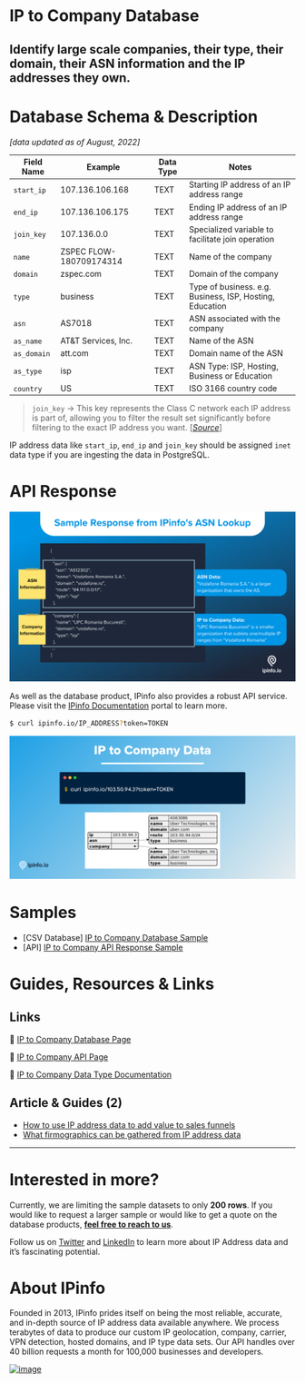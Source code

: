 # IP to Company Database

## Identify large scale companies, their type, their domain, their ASN information and the IP addresses they own.

# Database Schema & Description

*[data updated as of August, 2022]*

| Field Name | Example | Data Type | Notes |
| --- | --- | --- | --- |
| `start_ip` | 107.136.106.168 | TEXT | Starting IP address of an IP address range |
| `end_ip` | 107.136.106.175 | TEXT | Ending IP address of an IP address range |
| `join_key` | 107.136.0.0 | TEXT | Specialized variable to facilitate join operation |
| `name` | ZSPEC FLOW-180709174314 | TEXT | Name of the company |
| `domain` | zspec.com | TEXT | Domain of the company |
| `type` | business | TEXT | Type of business. e.g. Business, ISP, Hosting, Education |
| `asn` | AS7018 | TEXT | ASN associated with the company |
| `as_name` | AT&T Services, Inc. | TEXT | Name of the ASN |
| `as_domain` | att.com | TEXT | Domain name of the ASN |
| `as_type` | isp | TEXT | ASN Type: ISP, Hosting, Business or Education |
| `country` | US | TEXT | ISO 3166 country code |

> `join_key` → This key represents the Class C network each IP address is part of, allowing you to filter the result set significantly before filtering to the exact IP address you want. [[*Source*](https://ipinfo.io/blog/ingesting-ipinfo-geolocation-data-with-postgresql-13/)]
> 

IP address data like `start_ip`, `end_ip` and `join_key` should be assigned `inet` data type if you are ingesting the data in PostgreSQL.

# API Response

![IP to Company API Response](../assets/IP_to_Company_API_example.png)

As well as the database product, IPinfo also provides a robust API service. Please visit the [IPinfo Documentation](https://ipinfo.io/developers) portal to learn more.

```bash
$ curl ipinfo.io/IP_ADDRESS?token=TOKEN
```

![IP to Company (1).png](../assets/IP_to_Company.png)

# Samples

- [CSV Database] [IP to Company Database Sample](/ip_company_sample.csv)
- [API] [IP to Company API Response Sample](/ip_company_api_sample.json)

# Guides, Resources & Links

## Links

🔗 [IP to Company Database Page](https://ipinfo.io/products/ip-company-database)

🔗 [IP to Company API Page](https://ipinfo.io/products/ip-company-api)

🔗 [IP to Company Data Type Documentation](https://ipinfo.io/developers/data-types#company-data)

## Article & Guides (2)

- [How to use IP address data to add value to sales funnels](https://ipinfo.io/blog/how-to-use-ip-address-data-to-add-value-to-sales-funnels/)
- [What firmographics can be gathered from IP address data](https://ipinfo.io/blog/company-data-from-ip-address/)

---

# Interested in more?

Currently, we are limiting the sample datasets to only **200 rows**. If you would like to request a larger sample or would like to get a quote on the database products, **[feel free to reach to us](https://ipinfo.io/products/ip-database-download#request_form)**.

Follow us on [Twitter](https://twitter.com/ipinfoio) and [LinkedIn](https://www.linkedin.com/company/ipinfo/) to learn more about IP Address data and it’s fascinating potential.

# About IPinfo

Founded in 2013, IPinfo prides itself on being the most reliable, accurate, and in-depth source of IP address data available anywhere. We process terabytes of data to produce our custom IP geolocation, company, carrier, VPN detection, hosted domains, and IP type data sets. Our API handles over 40 billion requests a month for 100,000 businesses and developers.

[![image](https://avatars3.githubusercontent.com/u/15721521?s=128&u=7bb7dde5c4991335fb234e68a30971944abc6bf3&v=4)](https://ipinfo.io/)